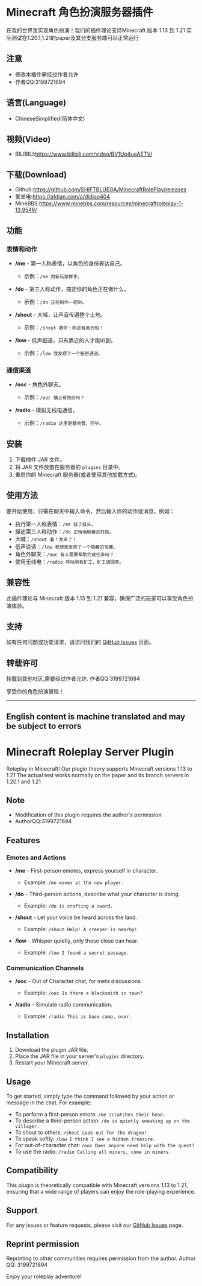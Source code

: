 # Minecraft 角色扮演服务器插件

在我的世界里实现角色扮演！我们的插件理论支持Minecraft 版本 1.13 到 1.21
实际测试在1.20.1,1.21的paper及其分支服务端可以正常运行

## 注意
- 修改本插件需经过作者允许
- 作者QQ:3199721694

## 语言(Language)
- ChineseSimplified(简体中文)

## 视频(Video)
- BILIBILI:https://www.bilibili.com/video/BV1Up4ueAETV/

## 下载(Download)
- Github:https://github.com/SHIFTBLUEGA/MinecraftRolePlay/releases
- 爱发电:https://afdian.com/a/didiao404
- MineBBS:https://www.minebbs.com/resources/minecraftroleplay-1-13.9546/

## 功能

### 表情和动作

- **/me** - 第一人称表情，以角色的身份表达自己。
  - 示例：`/me 向新玩家挥手。`

- **/do** - 第三人称动作，描述你的角色正在做什么。
  - 示例：`/do 正在制作一把剑。`

- **/shout** - 大喊，让声音传遍整个土地。
  - 示例：`/shout 救命！附近有苦力怕！`

- **/low** - 低声细语，只有靠近的人才能听到。
  - 示例：`/low 我发现了一个秘密通道。`

### 通信渠道

- **/ooc** - 角色外聊天。
  - 示例：`/ooc 镇上有铁匠吗？`

- **/radio** - 模拟无线电通信。
  - 示例：`/radio 这里是基地营，完毕。`

## 安装

1. 下载插件 JAR 文件。
2. 将 JAR 文件放置在服务器的 `plugins` 目录中。
3. 重启你的 Minecraft 服务器(或者使用其他加载方式)。

## 使用方法

要开始使用，只需在聊天中输入命令，然后输入你的动作或消息。例如：

- 执行第一人称表情：`/me 挠了挠头。`
- 描述第三人称动作：`/do 正悄悄地接近村民。`
- 大喊：`/shout 看！龙来了！`
- 低声说话：`/low 我想我发现了一个隐藏的宝藏。`
- 角色外聊天：`/ooc 有人需要帮助完成任务吗？`
- 使用无线电：`/radio 呼叫所有矿工，矿工请回答。`

## 兼容性

此插件理论与 Minecraft 版本 1.13 到 1.21 兼容，确保广泛的玩家可以享受角色扮演体验。

## 支持

如有任何问题或功能请求，请访问我们的 [GitHub Issues](https://github.com/SHIFTBLUEGA/MinecraftRolePlay/issues) 页面。

## 转载许可

转载到其他社区,需要经过作者允许.
作者QQ:3199721694

享受你的角色扮演冒险！

---
## English content is machine translated and may be subject to errors
# Minecraft Roleplay Server Plugin

Roleplay in Minecraft! Our plugin theory supports Minecraft versions 1.13 to 1.21
The actual test works normally on the paper and its branch servers in 1.20.1 and 1.21

## Note
- Modification of this plugin requires the author's permission
- AuthorQQ:3199721694

## Features

### Emotes and Actions

- **/me** - First-person emotes, express yourself in character.
  - Example: `/me waves at the new player.`

- **/do** - Third-person actions, describe what your character is doing.
  - Example: `/do is crafting a sword.`

- **/shout** - Let your voice be heard across the land.
  - Example: `/shout Help! A creeper is nearby!`

- **/low** - Whisper quietly, only those close can hear.
  - Example: `/low I found a secret passage.`

### Communication Channels

- **/ooc** - Out of Character chat, for meta discussions.
  - Example: `/ooc Is there a blacksmith in town?`

- **/radio** - Simulate radio communication.
  - Example: `/radio This is base camp, over.`

## Installation

1. Download the plugin JAR file.
2. Place the JAR file in your server's `plugins` directory.
3. Restart your Minecraft server.

## Usage

To get started, simply type the command followed by your action or message in the chat. For example:

- To perform a first-person emote: `/me scratches their head.`
- To describe a third-person action: `/do is quietly sneaking up on the villager.`
- To shout to others: `/shout Look out for the dragon!`
- To speak softly: `/low I think I see a hidden treasure.`
- For out-of-character chat: `/ooc Does anyone need help with the quest?`
- To use the radio: `/radio Calling all miners, come in miners.`

## Compatibility

This plugin is theoretically compatible with Minecraft versions 1.13 to 1.21, ensuring that a wide range of players can enjoy the role-playing experience.

## Support

For any issues or feature requests, please visit our [GitHub Issues](https://github.com/SHIFTBLUEGA/MinecraftRolePlay/issues) page.

## Reprint permission

Reprinting to other communities requires permission from the author.
Author QQ: 3199721694

Enjoy your roleplay adventure!
